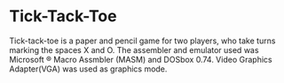 # Tick-Tack-Toe

Tick-tack-toe is a paper and pencil game for two players, who take turns marking the spaces X and O.
The assembler and emulator used was Microsoft ® Macro Assmbler (MASM) and DOSbox  0.74. Video Graphics Adapter(VGA) was used as graphics mode.
